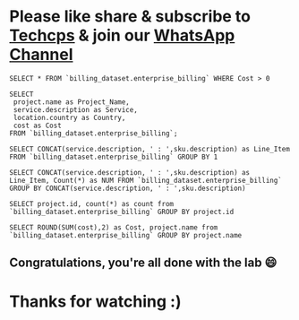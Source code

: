 

# Please like share & subscribe to [Techcps](https://www.youtube.com/@techcps) & join our [WhatsApp Channel](https://whatsapp.com/channel/0029Va9nne147XeIFkXYv71A)

```
SELECT * FROM `billing_dataset.enterprise_billing` WHERE Cost > 0
```

```
SELECT
 project.name as Project_Name,
 service.description as Service,
 location.country as Country,
 cost as Cost
FROM `billing_dataset.enterprise_billing`;
```

```
SELECT CONCAT(service.description, ' : ',sku.description) as Line_Item FROM `billing_dataset.enterprise_billing` GROUP BY 1
```

```
SELECT CONCAT(service.description, ' : ',sku.description) as Line_Item, Count(*) as NUM FROM `billing_dataset.enterprise_billing` GROUP BY CONCAT(service.description, ' : ',sku.description)
```

```
SELECT project.id, count(*) as count from `billing_dataset.enterprise_billing` GROUP BY project.id
```

```
SELECT ROUND(SUM(cost),2) as Cost, project.name from `billing_dataset.enterprise_billing` GROUP BY project.name
```

## Congratulations, you're all done with the lab 😄

# Thanks for watching :)
